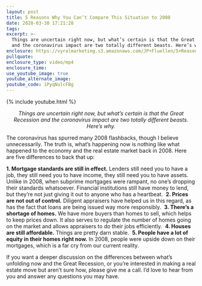 ```yaml
---
layout: post
title: 5 Reasons Why You Can’t Compare This Situation to 2008
date: 2020-03-30 17:21:28
tags:
excerpt: >-
  Things are uncertain right now, but what’s certain is that the Great Recession
  and the coronavirus impact are two totally different beasts. Here’s why.
enclosure: https://vyralmarketing.s3.amazonaws.com/JP+Fluellen/5+Reasons+Why+You+Cant+Compare+This+Situation+to+2008+(2).mp4
pullquote:
enclosure_type: video/mp4
enclosure_time:
use_youtube_image: true
youtube_alternate_image:
youtube_code: 1PyqNulcFBg
---
```


{% include youtube.html %}

<p style="text-align: center;"><em>Things are uncertain right now, but what’s certain is that the Great Recession and the coronavirus impact are two totally different beasts. Here’s why.</em></p>

The coronavirus has spurred many 2008 flashbacks, though I believe unnecessarily. The truth is, what’s happening now is nothing like what happened to the economy and the real estate market back in 2008. Here are five differences to back that up:&nbsp;

**1. Mortgage standards are still in effect.** Lenders still need you to have a job, they still need you to have income, they still need you to have assets. Unlike in 2008, when subprime mortgages were rampant, no one’s dropping their standards whatsoever. Financial institutions still have money to lend, but they’re not just giving it out to anyone who has a heartbeat.&nbsp;
**2. Prices are not out of control.** Diligent appraisers have helped us in this regard, as has the fact that loans are being issued way more responsibly.&nbsp;
**3. There’s a shortage of homes.** We have more buyers than homes to sell, which helps to keep prices down. It also serves to regulate the number of homes going on the market and allows appraisers to do their jobs efficiently.&nbsp;
**4. Houses are still affordable.** Things are pretty darn stable.&nbsp;
**5. People have a lot of equity in their homes right now.** In 2008, people were upside down on their mortgages, which is a far cry from our current reality.&nbsp;

If you want a deeper discussion on the differences between what’s unfolding now and the Great Recession, or you’re interested in making a real estate move but aren’t sure how, please give me a call. I’d love to hear from you and answer any questions you may have.&nbsp;